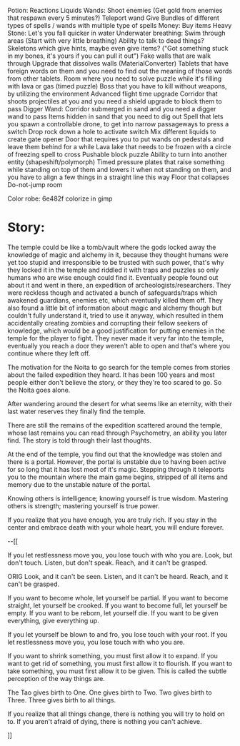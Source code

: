 Potion:
  Reactions
  Liquids
Wands:
  Shoot enemies (Get gold from enemies that respawn every 5 minutes?)
  Teleport wand
  Give Bundles of different types of spells / wands with multiple type of spells
Money:
  Buy items
Heavy Stone:
  Let's you fall quicker in water
Underwater breathing:
  Swim through areas (Start with very little breathing)
Ability to talk to dead things?
  Skeletons which give hints, maybe even give items? ("Got something stuck in my bones, it's yours if you can pull it out")
Fake walls that are walk through
Upgrade that dissolves walls (MaterialConverter)
Tablets that have foreign words on them and you need to find out the meaning of those words from other tablets.
Room where you need to solve puzzle while it's filling with lava or gas (timed puzzle)
Boss that you have to kill without weapons, by utilizing the environment
Advanced flight time upgrade
Corridor that shoots projectiles at you and you need a shield upgrade to block them to pass
Digger Wand:
  Corridor submerged in sand and you need a digger wand to pass
  Items hidden in sand that you need to dig out
Spell that lets you spawn a controllable drone, to get into narrow passageways to press a switch
Drop rock down a hole to activate switch
Mix different liquids to create gate opener
Door that requires you to put wands on pedestals and leave them behind for a while
Lava lake that needs to be frozen with a circle of freezing spell to cross
Pushable block puzzle
Ability to turn into another entity (shapeshift/polymorph)
Timed pressure plates that raise something while standing on top of them and lowers it when not standing on them,
 and you have to align a few things in a straight line this way
Floor that collapses
Do-not-jump room

Color robe: 6e482f colorize in gimp

Story:
=====
The temple could be like a tomb/vault where the gods locked away the knowledge of magic and alchemy in it, because they thought humans were yet too stupid and irresponsible to be trusted with such power, that's why they locked it in the temple and riddled it with traps and puzzles so only humans who are wise enough could find it. Eventually people found out about it and went in there, an expedition of archeologists/researchers. They were reckless though and activated a bunch of safeguards/traps which awakened guardians, enemies etc, which eventually killed them off. They also found a little bit of information about magic and alchemy though but couldn't fully understand it, tried to use it anyway, which resulted in them accidentally creating zombies and corrupting their fellow seekers of knowledge, which would be a good justification for putting enemies in the temple for the player to fight.
They never made it very far into the temple, eventually you reach a door they weren't able to open and that's where you continue where they left off.

The motivation for the Noita to go search for the temple comes from stories about the failed expedition they heard. It has been 100 years and most people either don't believe the story, or they they're too scared to go. So the Noita goes alone.

After wandering around the desert for what seems like an eternity, with their last water reserves they finally find the temple.

There are still the remains of the expedition scattered around the temple, whose last remains you can read through Psychometry, an ability you later find.
The story is told through their last thoughts.

At the end of the temple, you find out that the knowledge was stolen and there is a portal. However, the portal is unstable due to having been active for so long that it has lost most of it's magic. Stepping through it teleports you to the mountain where the main game begins, stripped of all items and memory due to the unstable nature of the portal.



Knowing others is intelligence;
knowing yourself is true wisdom.
Mastering others is strength;
mastering yourself is true power.

If you realize that you have enough,
you are truly rich.
If you stay in the center
and embrace death with your whole heart,
you will endure forever.




--[[ 

If you let restlessness move you,
you lose touch with who you are.
Look, but don't touch.
Listen, but don't speak.
Reach, and it can't be grasped.



  ORIG
  Look, and it can't be seen.
  Listen, and it can't be heard.
  Reach, and it can't be grasped.


If you want to become whole,
let yourself be partial.
If you want to become straight,
let yourself be crooked.
If you want to become full,
let yourself be empty.
If you want to be reborn,
let yourself die.
If you want to be given everything,
give everything up.


If you let yourself be blown to and fro,
you lose touch with your root.
If you let restlessness move you,
you lose touch with who you are.




If you want to shrink something,
you must first allow it to expand.
If you want to get rid of something,
you must first allow it to flourish.
If you want to take something,
you must first allow it to be given.
This is called the subtle perception
of the way things are.


The Tao gives birth to One.
One gives birth to Two.
Two gives birth to Three.
Three gives birth to all things.

If you realize that all things change,
there is nothing you will try to hold on to.
If you aren't afraid of dying,
there is nothing you can't achieve.

 ]]